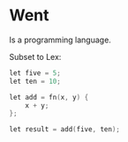 # Went

Is a programming language.

Subset to Lex:

```c
let five = 5;
let ten = 10;

let add = fn(x, y) {
    x + y;
};

let result = add(five, ten);
```

